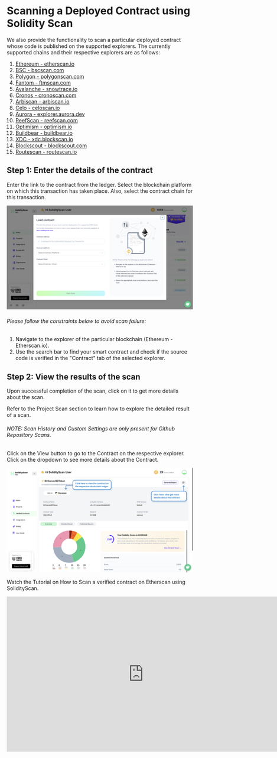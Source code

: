 # Scanning a Deployed Contract using Solidity Scan

We also provide the functionality to scan a particular deployed contract whose code is published on the supported explorers. The currently supported chains and their respective explorers are as follows:

1. [Ethereum - etherscan.io](https://etherscan.io/)
2. [BSC - bscscan.com](https://bscscan.com/)
3. [Polygon - polygonscan.com](https://polygonscan.com/)
4. [Fantom - ftmscan.com](https://ftmscan.com/)
5. [Avalanche - snowtrace.io](https://snowtrace.io/)
6. [Cronos - cronoscan.com](https://cronoscan.com/)
7. [Arbiscan - arbiscan.io](https://arbiscan.io/)
8. [Celo - celoscan.io](https://celoscan.io/)
9. [Aurora - explorer.aurora.dev](https://explorer.aurora.dev/)
10. [ReefScan - reefscan.com](https://reefscan.com/)
11. [Optimism - optimism.io](https://www.optimism.io/)
12. [Buildbear - buildbear.io](https://buildbear.io/)
13. [XDC - xdc.blockscan.io](https://xdc.blockscan.io/)
14. [Blockscout - blockscout.com](https://www.blockscout.com/)
15. [Routescan - routescan.io](https://routescan.io/)

## Step 1: Enter the details of the contract

Enter the link to the contract from the ledger. Select the blockchain platform on which this transaction has taken place. Also, select the contract chain for this transaction.

![Scan the Project](./assets/images/block/block_scan_form.png)

###### Please follow the constraints below to avoid scan failure:

1. Navigate to the explorer of the particular blockchain (Ethereum - Etherscan.io).
2. Use the search bar to find your smart contract and check if the source code is verified in the "Contract" tab of the selected explorer.

## Step 2: View the results of the scan

Upon successful completion of the scan, click on it to get more details about the scan.

Refer to the Project Scan section to learn how to explore the detailed result of a scan.

###### NOTE: Scan History and Custom Settings are only present for Github Repository Scans.

Click on the View button to go to the Contract on the respective explorer. Click on the dropdown to see more details about the Contract.

![Scan Results](./assets/images/block/block_detailed_result.png)

Watch the Tutorial on How to Scan a verified contract on Etherscan using SolidityScan.

<iframe width="740" height="420" src="https://www.youtube.com/embed/2DBc8iNS9Io" title="Scan a verified contract on Etherscan using SolidityScan" frameborder="0" allow="accelerometer; autoplay; clipboard-write; encrypted-media; gyroscope; picture-in-picture; web-share" allowfullscreen></iframe>

